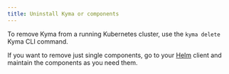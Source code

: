 ```yaml
---
title: Uninstall Kyma or components
---
```


To remove Kyma from a running Kubernetes cluster, use the `kyma delete` Kyma CLI command. 

If you want to remove just single components, go to your [Helm](https://helm.sh/) client and maintain the components as you need them.